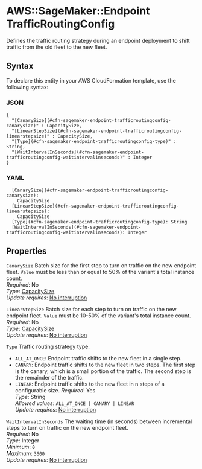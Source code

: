 # AWS::SageMaker::Endpoint TrafficRoutingConfig<a name="aws-properties-sagemaker-endpoint-trafficroutingconfig"></a>

Defines the traffic routing strategy during an endpoint deployment to shift traffic from the old fleet to the new fleet\.

## Syntax<a name="aws-properties-sagemaker-endpoint-trafficroutingconfig-syntax"></a>

To declare this entity in your AWS CloudFormation template, use the following syntax:

### JSON<a name="aws-properties-sagemaker-endpoint-trafficroutingconfig-syntax.json"></a>

```
{
  "[CanarySize](#cfn-sagemaker-endpoint-trafficroutingconfig-canarysize)" : CapacitySize,
  "[LinearStepSize](#cfn-sagemaker-endpoint-trafficroutingconfig-linearstepsize)" : CapacitySize,
  "[Type](#cfn-sagemaker-endpoint-trafficroutingconfig-type)" : String,
  "[WaitIntervalInSeconds](#cfn-sagemaker-endpoint-trafficroutingconfig-waitintervalinseconds)" : Integer
}
```

### YAML<a name="aws-properties-sagemaker-endpoint-trafficroutingconfig-syntax.yaml"></a>

```
  [CanarySize](#cfn-sagemaker-endpoint-trafficroutingconfig-canarysize): 
    CapacitySize
  [LinearStepSize](#cfn-sagemaker-endpoint-trafficroutingconfig-linearstepsize): 
    CapacitySize
  [Type](#cfn-sagemaker-endpoint-trafficroutingconfig-type): String
  [WaitIntervalInSeconds](#cfn-sagemaker-endpoint-trafficroutingconfig-waitintervalinseconds): Integer
```

## Properties<a name="aws-properties-sagemaker-endpoint-trafficroutingconfig-properties"></a>

`CanarySize`  <a name="cfn-sagemaker-endpoint-trafficroutingconfig-canarysize"></a>
Batch size for the first step to turn on traffic on the new endpoint fleet\. `Value` must be less than or equal to 50% of the variant's total instance count\.  
*Required*: No  
*Type*: [CapacitySize](aws-properties-sagemaker-endpoint-capacitysize.md)  
*Update requires*: [No interruption](https://docs.aws.amazon.com/AWSCloudFormation/latest/UserGuide/using-cfn-updating-stacks-update-behaviors.html#update-no-interrupt)

`LinearStepSize`  <a name="cfn-sagemaker-endpoint-trafficroutingconfig-linearstepsize"></a>
Batch size for each step to turn on traffic on the new endpoint fleet\. `Value` must be 10\-50% of the variant's total instance count\.  
*Required*: No  
*Type*: [CapacitySize](aws-properties-sagemaker-endpoint-capacitysize.md)  
*Update requires*: [No interruption](https://docs.aws.amazon.com/AWSCloudFormation/latest/UserGuide/using-cfn-updating-stacks-update-behaviors.html#update-no-interrupt)

`Type`  <a name="cfn-sagemaker-endpoint-trafficroutingconfig-type"></a>
Traffic routing strategy type\.  
+  `ALL_AT_ONCE`: Endpoint traffic shifts to the new fleet in a single step\. 
+  `CANARY`: Endpoint traffic shifts to the new fleet in two steps\. The first step is the canary, which is a small portion of the traffic\. The second step is the remainder of the traffic\. 
+  `LINEAR`: Endpoint traffic shifts to the new fleet in n steps of a configurable size\. 
*Required*: Yes  
*Type*: String  
*Allowed values*: `ALL_AT_ONCE | CANARY | LINEAR`  
*Update requires*: [No interruption](https://docs.aws.amazon.com/AWSCloudFormation/latest/UserGuide/using-cfn-updating-stacks-update-behaviors.html#update-no-interrupt)

`WaitIntervalInSeconds`  <a name="cfn-sagemaker-endpoint-trafficroutingconfig-waitintervalinseconds"></a>
The waiting time \(in seconds\) between incremental steps to turn on traffic on the new endpoint fleet\.  
*Required*: No  
*Type*: Integer  
*Minimum*: `0`  
*Maximum*: `3600`  
*Update requires*: [No interruption](https://docs.aws.amazon.com/AWSCloudFormation/latest/UserGuide/using-cfn-updating-stacks-update-behaviors.html#update-no-interrupt)